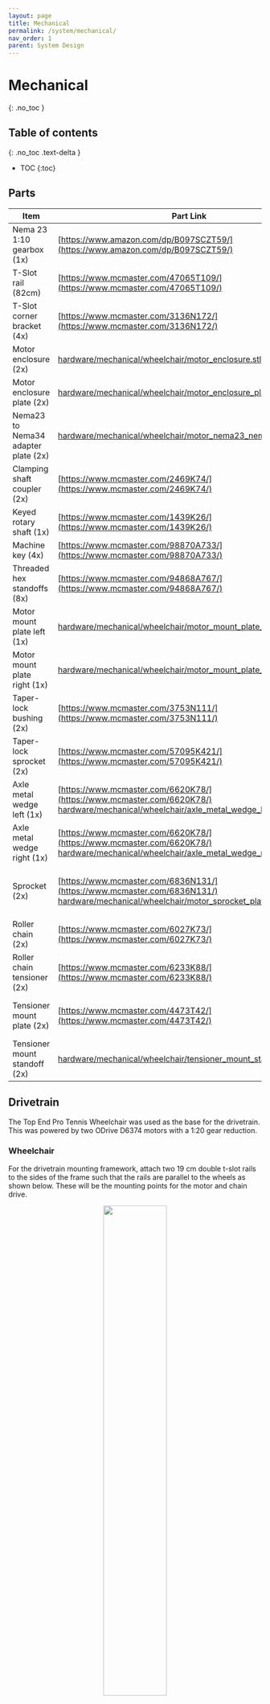 ```yaml
---
layout: page
title: Mechanical
permalink: /system/mechanical/
nav_order: 1
parent: System Design
---
```

# Mechanical
{: .no_toc }

## Table of contents
{: .no_toc .text-delta }
- TOC
{:toc}


<script type="module" src="https://unpkg.com/@google/model-viewer/dist/model-viewer.min.js"></script>
<!-- 3D model viewer style settings -->
<style>
    model-viewer {
        width: 100%;
        height: 40rem;
    }
    .hotspot{
        display: block;
        width: 18px;
        height: 18px;
        border-radius: 9px;
        border: none;
        background-color: #ffc800;
        box-sizing: border-box;
        pointer-events: none;
    }
    .annotation{
        background-color: #FFF;
        position: absolute;
        transform: translate(10px, 10px);
        border-radius: 10px;
        box-shadow: 0 2px 4px rgba(0, 0, 0, 0.25);
        padding: 10px;
        font-size: 12px;
        font-weight: 700;
        max-width: 128px;
        width: max-content;
        height: max-content;
    }
    /* This keeps child nodes hidden while the element loads */
    :not(:defined) > * {
        display: none;
    }
</style>


<model-viewer alt="ESTHER 3D Model" src="../../assets/esther.glb" ar environment-image="" poster="" shadow-intensity="1" auto-rotate camera-controls touch-action="pan-y">
    <button class="hotspot" slot="hotspot-wheelchair" data-position="0.42 0.3 0.3" data-normal="0 0 1">
        <div class="annotation">Wheelchair Base</div>
    </button>
    <button class="hotspot" slot="hotspot-barrett" data-position="0.17 0.85 -0.16" data-normal="0 0 1">
        <div class="annotation">Robot Arm</div>
    </button>
    <button class="hotspot" slot="hotspot-end" data-position="0.2 1.05 -0.09" data-normal="0 0 1">
        <div class="annotation">End Effector</div>
    </button>
</model-viewer>

## Parts

| Item                                | Part Link                                                                                                                                                                                                                                                                  | Comments                              |
| ----------------------------------- | -------------------------------------------------------------------------------------------------------------------------------------------------------------------------------------------------------------------------------------------------------------------------- | ------------------------------------- |
| Nema 23 1:10 gearbox (1x)           | [https://www.amazon.com/dp/B097SCZT59/](https://www.amazon.com/dp/B097SCZT59/)                                                                                                                                                                                             |                                       |
| T-Slot rail (82cm)                  | [https://www.mcmaster.com/47065T109/](https://www.mcmaster.com/47065T109/)                                                                                                                                                                                                 |                                       |
| T-Slot corner bracket (4x)          | [https://www.mcmaster.com/3136N172/](https://www.mcmaster.com/3136N172/)                                                                                                                                                                                                   |                                       |
| Motor enclosure (2x)                | [hardware/mechanical/wheelchair/motor_enclosure.stl](https://github.com/CORE-Robotics-Lab/Wheelchair-Tennis-Robot/blob/main/hardware/mechanical/wheelchair/motor_enclosure.stl)                                                                                            | 3D print out of PLA                   |
| Motor enclosure plate (2x)          | [hardware/mechanical/wheelchair/motor_enclosure_plate.DXF](https://github.com/CORE-Robotics-Lab/Wheelchair-Tennis-Robot/blob/main/hardware/mechanical/wheelchair/motor_enclosure_plate.DXF)                                                                                | Water jet out of thin metal           |
| Nema23 to Nema34 adapter plate (2x) | [hardware/mechanical/wheelchair/motor_nema23_nema34_plate.DXF](https://github.com/CORE-Robotics-Lab/Wheelchair-Tennis-Robot/blob/main/hardware/mechanical/wheelchair/motor_nema23_nema34_plate.DXF)                                                                        | Water jet out of thin metal           |
| Clamping shaft coupler (2x)         | [https://www.mcmaster.com/2469K74/](https://www.mcmaster.com/2469K74/)                                                                                                                                                                                                     |                                       |
| Keyed rotary shaft (1x)             | [https://www.mcmaster.com/1439K26/](https://www.mcmaster.com/1439K26/)                                                                                                                                                                                                     | Cut into two 10cm lengths             |
| Machine key (4x)                    | [https://www.mcmaster.com/98870A733/](https://www.mcmaster.com/98870A733/)                                                                                                                                                                                                 |                                       |
| Threaded hex standoffs (8x)         | [https://www.mcmaster.com/94868A767/](https://www.mcmaster.com/94868A767/)                                                                                                                                                                                                 |                                       |
| Motor mount plate left (1x)         | [hardware/mechanical/wheelchair/motor_mount_plate_left.DXF](https://github.com/CORE-Robotics-Lab/Wheelchair-Tennis-Robot/blob/main/hardware/mechanical/wheelchair/motor_mount_plate_left.DXF)                                                                              | Water jet out of metal sheet          |
| Motor mount plate right (1x)        | [hardware/mechanical/wheelchair/motor_mount_plate_right.DXF](https://github.com/CORE-Robotics-Lab/Wheelchair-Tennis-Robot/blob/main/hardware/mechanical/wheelchair/motor_mount_plate_right.DXF)                                                                            | Water jet out of metal sheet          |
| Taper-lock bushing (2x)             | [https://www.mcmaster.com/3753N111/](https://www.mcmaster.com/3753N111/)                                                                                                                                                                                                   |                                       |
| Taper-lock sprocket (2x)            | [https://www.mcmaster.com/57095K421/](https://www.mcmaster.com/57095K421/)                                                                                                                                                                                                 |                                       |
| Axle metal wedge left (1x)          | [https://www.mcmaster.com/6620K78/](https://www.mcmaster.com/6620K78/) [hardware/mechanical/wheelchair/axle_metal_wedge_left.SLDPRT](https://github.com/CORE-Robotics-Lab/Wheelchair-Tennis-Robot/blob/main/hardware/mechanical/wheelchair/axle_metal_wedge_left.SLDPRT)   | Fabricate model out of metal block    |
| Axle metal wedge right (1x)         | [https://www.mcmaster.com/6620K78/](https://www.mcmaster.com/6620K78/) [hardware/mechanical/wheelchair/axle_metal_wedge_right.SLDPRT](https://github.com/CORE-Robotics-Lab/Wheelchair-Tennis-Robot/blob/main/hardware/mechanical/wheelchair/axle_metal_wedge_right.SLDPRT) | Fabricate model out of metal block    |
| Sprocket (2x)                       | [https://www.mcmaster.com/6836N131/](https://www.mcmaster.com/6836N131/) [hardware/mechanical/wheelchair/motor_sprocket_plate.SLDPRT](https://github.com/CORE-Robotics-Lab/Wheelchair-Tennis-Robot/blob/main/hardware/mechanical/wheelchair/motor_sprocket_plate.SLDPRT)   | Drill specified holes out of sprocket |
| Roller chain (2x)                   | [https://www.mcmaster.com/6027K73/](https://www.mcmaster.com/6027K73/)                                                                                                                                                                                                     |                                       |
| Roller chain tensioner (2x)         | [https://www.mcmaster.com/6233K88/](https://www.mcmaster.com/6233K88/)                                                                                                                                                                                                     |                                       |
| Tensioner mount plate (2x)          | [https://www.mcmaster.com/4473T42/](https://www.mcmaster.com/4473T42/)                                                                                                                                                                                                     | Water jet out of metal sheet          |
| Tensioner mount standoff (2x)       | [hardware/mechanical/wheelchair/tensioner_mount_standoff.stl](https://github.com/CORE-Robotics-Lab/Wheelchair-Tennis-Robot/blob/main/hardware/mechanical/wheelchair/tensioner_mount_standoff.stl)                                                                          | 3D print out of PLA                   |

## Drivetrain
The Top End Pro Tennis Wheelchair was used as the base for the drivetrain. This was powered by two ODrive D6374 motors with a 1:20 gear reduction.
### Wheelchair
For the drivetrain mounting framework, attach two 19 cm double t-slot rails to the sides of the frame such that the rails are parallel to the wheels as shown below. These will be the mounting points for the motor and chain drive.
<p style="text-align:center;">
    <img width="50%" src="../../assets/img/mechanical/double_t_slot_to_frame.jpg">
</p>

Attach one 44 cm double t-slot rail perpendicular to the installed 19 cm rails using corner slotted brackets as shown below.
<p style="text-align:center;">
    <img width="50%" src="../../assets/img/mechanical/double_t_slot_cross_piece.jpg">
</p>

### Chain Drive
Assemble the motors with the 3D printed motor enclosures and motor enclosure plates. Attach the motor encoders and NEMA 23 1:10 gearbox to the output shaft of the motor using the NEMA 23 to 34 Adapter plate. This motor and gearbox assembly can be attached to the drivetrain frame using the waterjet drivetrain mounting plates using standoffs and keyed shaft couplers as shown below.
<p style="text-align:center;">
    <img width="80%" src="../../assets/img/mechanical/chain_drive_close.jpg">
</p>

On the output shaft of the gearbox, loosely attach the small sprocket to be tightened later during chain tensioning. Mount the machined large sprockets to the wheel of the drivetrain. Install chain around the wheel and motor sprockets, and tighten the motor sprocket on so that the sprockets and chain are aligned. Finally, attach the tensioner and slide downwards onto the chain to remove slack. The final assembly can be seen below.
<p style="text-align:center;">
    <img width="80%" src="../../assets/img/mechanical/chain_drive_side.jpg">
</p>

## Manipulator
A HEAD Graphene Instinct Power tennis racket was attached to a 7-degree-of-freedom Barrett robot arm was 
### Barrett Arm
To attach the robot arm to the wheelchair, remove the cloth seat, handles, and backrest from the wheelchair. The steel waterjet seat plate can then be attached to the wheelchair and used as an anchor point for the robot arm.

### End Effector
Attach the tennis racket to the end of the robot arm using two bolted 3D printed racket holders which sandwich the end of the manipulator as shown below.
<p style="text-align:center;">
    <img width="50%" src="../../assets/img/mechanical/racket_holder.png">
</p>

Since the racket holder is an area of high stress during a swing, a visualization of the possible failure points within the part was created. This can be seen below where red areas indicate high stress. Based on this analysis and initial testing, zip ties were used to secure and stabilize the racket to the racket holder.
<p style="text-align:center;">
    <img width="49%" src="../../assets/img/racket_clamp_stress.png">
    <img width="49%" src="../../assets/img/racket_clamp_stress_animation.gif">
</p>


---

{: .highlight }
Now check out the [electrical](https://core-robotics-lab.github.io/Wheelchair-Tennis-Robot/system/electrical/) page to see how to setup the electrical system. 
